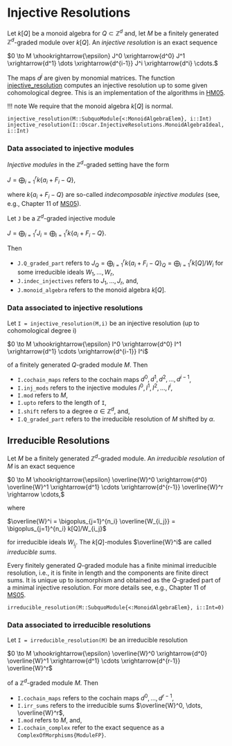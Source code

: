 # Injective Resolutions
Let $k[Q]$ be a monoid algebra for $Q\subset \mathbb{Z}^d$ and, let $M$ be a finitely 
generated $\mathbb{Z}^d$-graded module over $k[Q]$. 
An *injective resolution* is an exact sequence

$0 \to M \xhookrightarrow{\epsilon} J^0 \xrightarrow{d^0} J^1 \xrightarrow{d^1} \dots \xrightarrow{d^{i-1}} J^i \xrightarrow{d^i} \cdots.$

The maps $d^j$ are given by monomial matrices. The function [injective_resolution](@ref) computes 
an injective resolution up to some given cohomological degree. 
This is an implementation of the algorithms in [HM05](@cite).

!!! note
    We require that the monoid algebra $k[Q]$ is normal. 

```@docs
injective_resolution(M::SubquoModule{<:MonoidAlgebraElem}, i::Int)
injective_resolution(I::Oscar.InjectiveResolutions.MonoidAlgebraIdeal, i::Int)
```

### Data associated to injective modules
*Injective modules* in the $\mathbb{Z}^d$-graded setting have the form

$J = \bigoplus_{i=1}^r k\{a_i + F_i - Q\},$

where $k\{a_i + F_i - Q\}$ are so-called *indecomposable injective modules* (see, e.g., Chapter 11 of [MS05](@cite)). 


Let `J` be a $\mathbb{Z}^d$-graded injective module

$J = \bigoplus_{i=1}^r J_i = \bigoplus_{i=1}^r k\{a_i + F_i - Q\}.$

Then
- `J.Q_graded_part` refers to $J_Q = \bigoplus_{i=1}^r k\{a_i + F_i - Q\}_Q = \bigoplus_{i=1}^r k[Q]/W_i$ for some irreducible ideals $W_1,\dots,W_r$,
- `J.indec_injectives` refers to $J_1,\dots,J_r$, and, 
- `J.monoid_algebra` refers to the monoid algebra $k[Q]$.

### Data associated to injective resolutions
Let `I = injective_resolution(M,i)` be an injective resolution (up to cohomological degree i)

$0 \to M \xhookrightarrow{\epsilon} I^0 \xrightarrow{d^0} I^1 \xrightarrow{d^1} \cdots \xrightarrow{d^{i-1}} I^i$

of a finitely generated $Q$-graded module $M$. Then
- `I.cochain_maps` refers to the cochain maps $d^0,d^1,d^2,\dots,d^{i-1}$,
- `I.inj_mods` refers to the injective modules $I^0,I^1,I^2,\dots,I^i$,
- `I.mod` refers to $M$,
- `I.upto` refers to the length of `I`,
- `I.shift` refers to a degree $\alpha \in \mathbb{Z}^d$, and, 
- `I.Q_graded_part` refers to the irreducible resolution of $M$ shifted by $\alpha$.

## Irreducible Resolutions
Let $M$ be a finitely generated $\mathbb{Z}^d$-graded module. An *irreducible resolution* of $M$ is an exact sequence

$0 \to M \xhookrightarrow{\epsilon} \overline{W}^0 \xrightarrow{d^0} \overline{W}^1 \xrightarrow{d^1} \cdots \xrightarrow{d^{r-1}} \overline{W}^r \rightarrow \cdots,$

where

$\overline{W}^i = \bigoplus_{j=1}^{n_i} \overline{W_{i_j}} = \bigoplus_{j=1}^{n_i} k[Q]/W_{i_j}$

for irreducible ideals $W_{i_j}$. The $k[Q]$-modules $\overline{W}^i$ are called *irreducible sums*. 

Every finitely generated $Q$-graded module has a finite minimal irreducible resolution, i.e., it is finite in length and the components are finite direct sums. It is unique up to isomorphism and obtained as the $Q$-graded part of a minimal injective resolution. For more details see, e.g., Chapter 11 of [MS05](@cite).

```@docs
irreducible_resolution(M::SubquoModule{<:MonoidAlgebraElem}, i::Int=0)
```

### Data associated to irreducible resolutions
Let `I = irreducible_resolution(M)` be an irreducible resolution

$0 \to M \xhookrightarrow{\epsilon} \overline{W}^0 \xrightarrow{d^0} \overline{W}^1 \xrightarrow{d^1} \cdots \xrightarrow{d^{r-1}} \overline{W}^r$

of a $\mathbb{Z}^d$-graded module $M$. Then

- `I.cochain_maps` refers to the cochain maps $d^0,\dots,d^{r-1}$,
- `I.irr_sums` refers to the irreducible sums $\overline{W}^0, \dots, \overline{W}^r$,
- `I.mod` refers to $M$, and,
- `I.cochain_complex` refer to the exact sequence as a `ComplexOfMorphisms{ModuleFP}`.
